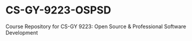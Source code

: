 # CS-GY-9223-OSPSD
Course Repository for CS-GY 9223: Open Source &amp; Professional Software Development
